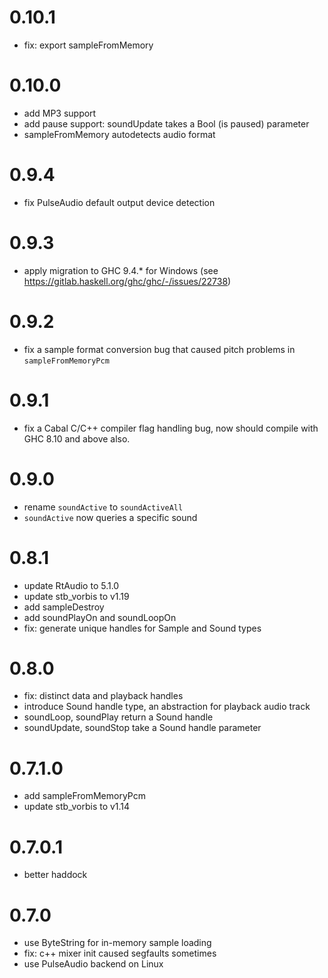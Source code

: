 # 0.10.1
- fix: export sampleFromMemory

# 0.10.0
- add MP3 support
- add pause support: soundUpdate takes a Bool (is paused) parameter
- sampleFromMemory autodetects audio format

# 0.9.4
- fix PulseAudio default output device detection

# 0.9.3
- apply migration to GHC 9.4.* for Windows (see https://gitlab.haskell.org/ghc/ghc/-/issues/22738)

# 0.9.2
- fix a sample format conversion bug that caused pitch problems in `sampleFromMemoryPcm`

# 0.9.1
- fix a Cabal C/C++ compiler flag handling bug, now should compile with GHC 8.10 and above also.

# 0.9.0
- rename `soundActive` to `soundActiveAll`
- `soundActive` now queries a specific sound

# 0.8.1
- update RtAudio to 5.1.0
- update stb_vorbis to v1.19
- add sampleDestroy
- add soundPlayOn and soundLoopOn
- fix: generate unique handles for Sample and Sound types

# 0.8.0
- fix: distinct data and playback handles
- introduce Sound handle type, an abstraction for playback audio track
- soundLoop, soundPlay return a Sound handle
- soundUpdate, soundStop take a Sound handle parameter

# 0.7.1.0
- add sampleFromMemoryPcm
- update stb_vorbis to v1.14

# 0.7.0.1
- better haddock

# 0.7.0
- use ByteString for in-memory sample loading
- fix: c++ mixer init caused segfaults sometimes
- use PulseAudio backend on Linux
